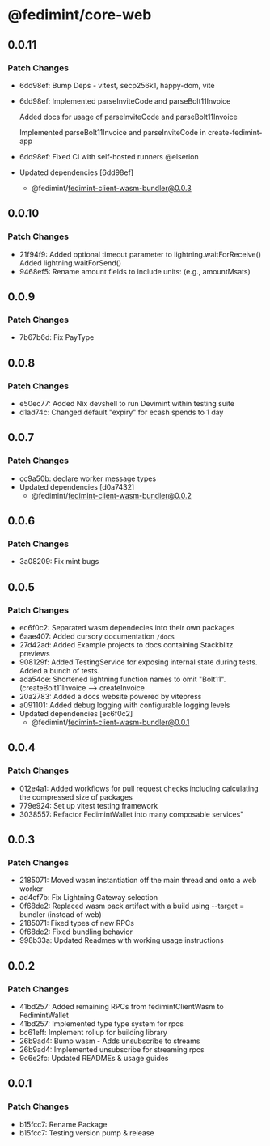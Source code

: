 # @fedimint/core-web

## 0.0.11

### Patch Changes

- 6dd98ef: Bump Deps - vitest, secp256k1, happy-dom, vite
- 6dd98ef: Implemented parseInviteCode and parseBolt11Invoice

  Added docs for usage of parseInviteCode and parseBolt11Invoice

  Implemented parseBolt11Invoice and parseInviteCode in create-fedimint-app

- 6dd98ef: Fixed CI with self-hosted runners @elserion
- Updated dependencies [6dd98ef]
  - @fedimint/fedimint-client-wasm-bundler@0.0.3

## 0.0.10

### Patch Changes

- 21f94f9: Added optional timeout parameter to lightning.waitForReceive()
  Added lightning.waitForSend()
- 9468ef5: Rename amount fields to include units: (e.g., amountMsats)

## 0.0.9

### Patch Changes

- 7b67b6d: Fix PayType

## 0.0.8

### Patch Changes

- e50ec77: Added Nix devshell to run Devimint within testing suite
- d1ad74c: Changed default "expiry" for ecash spends to 1 day

## 0.0.7

### Patch Changes

- cc9a50b: declare worker message types
- Updated dependencies [d0a7432]
  - @fedimint/fedimint-client-wasm-bundler@0.0.2

## 0.0.6

### Patch Changes

- 3a08209: Fix mint bugs

## 0.0.5

### Patch Changes

- ec6f0c2: Separated wasm dependecies into their own packages
- 6aae407: Added cursory documentation `/docs`
- 27d42ad: Added Example projects to docs containing Stackblitz previews
- 908129f: Added TestingService for exposing internal state during tests. Added a bunch of tests.
- ada54ce: Shortened lightning function names to omit "Bolt11". (createBolt11Invoice --> createInvoice
- 20a2783: Added a docs website powered by vitepress
- a091101: Added debug logging with configurable logging levels
- Updated dependencies [ec6f0c2]
  - @fedimint/fedimint-client-wasm-bundler@0.0.1

## 0.0.4

### Patch Changes

- 012e4a1: Added workflows for pull request checks including calculating the compressed size of packages
- 779e924: Set up vitest testing framework
- 3038557: Refactor FedimintWallet into many composable services"

## 0.0.3

### Patch Changes

- 2185071: Moved wasm instantiation off the main thread and onto a web worker
- ad4cf7b: Fix Lightning Gateway selection
- 0f68de2: Replaced wasm pack artifact with a build using --target = bundler (instead of web)
- 2185071: Fixed types of new RPCs
- 0f68de2: Fixed bundling behavior
- 998b33a: Updated Readmes with working usage instructions

## 0.0.2

### Patch Changes

- 41bd257: Added remaining RPCs from fedimintClientWasm to FedimintWallet
- 41bd257: Implemented type type system for rpcs
- bc61eff: Implement rollup for building library
- 26b9ad4: Bump wasm - Adds unsubscribe to streams
- 26b9ad4: Implemented unsubscribe for streaming rpcs
- 9c6e2fc: Updated READMEs & usage guides

## 0.0.1

### Patch Changes

- b15fcc7: Rename Package
- b15fcc7: Testing version pump & release
